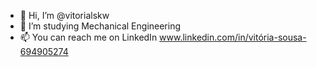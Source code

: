 - 👋 Hi, I’m @vitorialskw
- 🌱 I’m studying Mechanical Engineering
- 📫 You can reach me on LinkedIn www.linkedin.com/in/vitória-sousa-694905274

<!---
vitorialskw/vitorialskw is a ✨ special ✨ repository because its `README.md` (this file) appears on your GitHub profile.
You can click the Preview link to take a look at your changes.
--->
